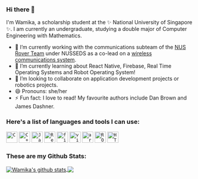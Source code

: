 ### Hi there 👋

I'm Wamika, a scholarship student at the ✨ National University of Singapore ✨. I am currently an undergraduate, studying a double major of Computer Engineering with Mathematics.
<!--
**wamikamalik/wamikamalik** is a ✨ _special_ ✨ repository because its `README.md` (this file) appears on your GitHub profile.

Here are some ideas to get you started:

- 🔭 I’m currently working on ...
- 🌱 I’m currently learning ...
- 👯 I’m looking to collaborate on ...
- 🤔 I’m looking for help with ...
- 💬 Ask me about ...
- 📫 How to reach me: ...
- 😄 Pronouns: ...
- ⚡ Fun fact: ...
-->

- 🔭 I’m currently working with the communications subteam of the [NUS Rover Team](https://github.com/orgs/NUS-Rover-Team) under NUSSEDS as a co-lead on a [wireless communications system](https://nus-rover-team.github.io/wirelesscommunications/).
- 🌱 I’m currently learning about React Native, Firebase, Real Time Operating Systems and Robot Operating System!
- 👯 I’m looking to collaborate on application development projects or robotics projects.
- 😄 Pronouns: she/her
- ⚡ Fun fact: I love to read! My favourite authors include Dan Brown and James Dashner.

### Here's a list of languages and tools I can use:

<code><img src="https://cdn.iconscout.com/icon/free/png-512/c-programming-569564.png" alt = "C" height=30></code>
<code><img src="https://user-images.githubusercontent.com/42747200/46140125-da084900-c26d-11e8-8ea7-c45ae6306309.png" alt = "C++" height=30></code>
<code><img src="https://cdn.iconscout.com/icon/free/png-512/java-43-569305.png" alt="Java" height=30></code>
<code><img src="https://upload.wikimedia.org/wikipedia/commons/thumb/a/a7/React-icon.svg/1200px-React-icon.svg.png" alt="React" height=30></code>
<code><img src="https://www.gstatic.com/devrel-devsite/prod/v45f61267e22826169cf5d5f452882f7812c8cfb5f8b103a48c0d88727908b295/firebase/images/touchicon-180.png" alt="firebase" height=30></code>
<code><img src="https://onlinefreecourse.org/wp-content/uploads/2020/05/1030850_e11e_5.jpg" alt="vivado" height=30></code>
<code><img src="https://cdn.iconscout.com/icon/free/png-512/arduino-4-569256.png" alt="arduino" height=30></code>
<code><img src="https://www.theconstructsim.com/wp-content/uploads/2015/10/rosLarge.png" alt="ROS" height=30></code>
<code><img src="https://w1.pngwave.com/png/113/242/472/html-icon-file-types-icon-orange-text-line-logo-signage-rectangle-png-clip-art.png" alt="HTML" height=30></code>

### These are my Github Stats:

<a href="https://github.com/anuraghazra/github-readme-stats">
  <img align="center" src="https://github-readme-stats.vercel.app/api?username=wamikamalik&show_icons=true&include_all_commits=true&count_private=true&theme=bear" alt="Wamika's github stats" />
</a>
<a href="https://github.com/anuraghazra/github-readme-stats">
  <img align="center" src="https://github-readme-stats.vercel.app/api/top-langs/?username=wamikamalik&theme=bear" />
</a>

<!--
<a href="https://github.com/anuraghazra/github-readme-stats">
  <img align="center" src="https://github-readme-stats.vercel.app/api/pin/?username=sevenseasofbri&repo=CG2271-Mini-Project&theme=blueberry" />
</a> 
<a href="https://github.com/anuraghazra/github-readme-stats">
  <img align="center" src="https://github-readme-stats.vercel.app/api/pin/?username=sevenseasofbri&repo=tp&theme=blueberry" />
</a> 
-->
